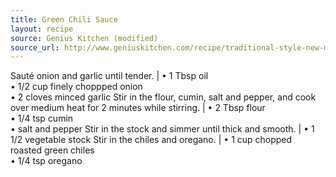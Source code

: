 ```yaml
---
title: Green Chili Sauce
layout: recipe
source: Genius Kitchen (modified)
source_url: http://www.geniuskitchen.com/recipe/traditional-style-new-mexico-green-chile-sauce-28467#activity-feed
---
```


Sauté onion and garlic until tender. | &bull; 1 Tbsp oil <br> &bull; 1/2 cup finely choppped onion <br> &bull; 2 cloves minced garlic
Stir in the flour, cumin, salt and pepper, and cook over medium heat for 2 minutes while stirring. | &bull; 2 Tbsp flour <br> &bull; 1/4 tsp cumin <br> &bull; salt and pepper
Stir in the stock and simmer until thick and smooth. | &bull; 1 1/2 vegetable stock
Stir in the chiles and oregano. | &bull; 1 cup chopped roasted green chiles <br> &bull; 1/4 tsp oregano

